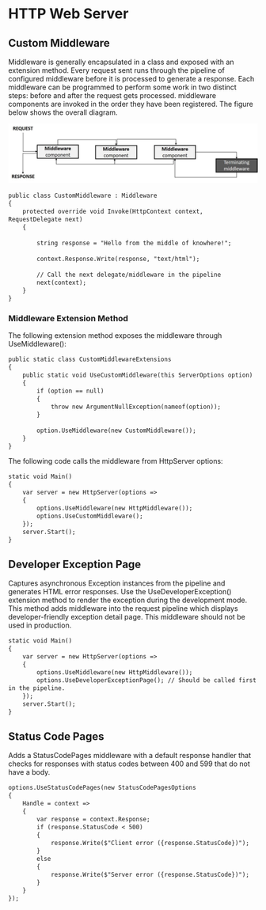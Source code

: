 # HTTP Web Server

## Custom Middleware
Middleware is generally encapsulated in a class and exposed with an extension method. Every request sent runs through the pipeline of configured middleware before it is processed to generate a response. Each middleware can be programmed to perform some work in two distinct steps: before and after the request gets processed. middleware components are invoked in the order they have been registered. The figure below shows the overall diagram.

![Middleware Pipeline](../../images/pipeline.jpeg)

```CSharp
public class CustomMiddleware : Middleware
{
    protected override void Invoke(HttpContext context, RequestDelegate next)
    {

        string response = "Hello from the middle of knowhere!";

        context.Response.Write(response, "text/html");

        // Call the next delegate/middleware in the pipeline
        next(context);
    }
}
```

### Middleware Extension Method
The following extension method exposes the middleware through UseMiddleware():

```CSharp
public static class CustomMiddlewareExtensions
{
    public static void UseCustomMiddleware(this ServerOptions option)
    {
        if (option == null)
        {
            throw new ArgumentNullException(nameof(option));
        }

        option.UseMiddleware(new CustomMiddleware());
    }
}
```
The following code calls the middleware from HttpServer options:

```CSharp
static void Main()
{
    var server = new HttpServer(options =>
    { 
        options.UseMiddleware(new HttpMiddleware());
        options.UseCustomMiddleware();
    });
    server.Start();
}
```

## Developer Exception Page

Captures asynchronous Exception instances from the pipeline and generates HTML error responses. Use the
UseDeveloperException() extension method to render the exception during the development mode. This method
adds middleware into the request pipeline which displays developer-friendly exception detail page. This
middleware should not be used in production.

```CSharp
static void Main()
{
    var server = new HttpServer(options =>
    { 
        options.UseMiddleware(new HttpMiddleware());
        options.UseDeveloperExceptionPage(); // Should be called first in the pipeline.
    });
    server.Start();
}
```
## Status Code Pages

Adds a StatusCodePages middleware with a default response handler that checks for responses with
status codes between 400 and 599 that do not have a body.

```CSharp
options.UseStatusCodePages(new StatusCodePagesOptions
{
    Handle = context =>
    {
        var response = context.Response;
        if (response.StatusCode < 500)
        {
            response.Write($"Client error ({response.StatusCode})");
        }
        else
        {
            response.Write($"Server error ({response.StatusCode})");
        }
    }
});
```